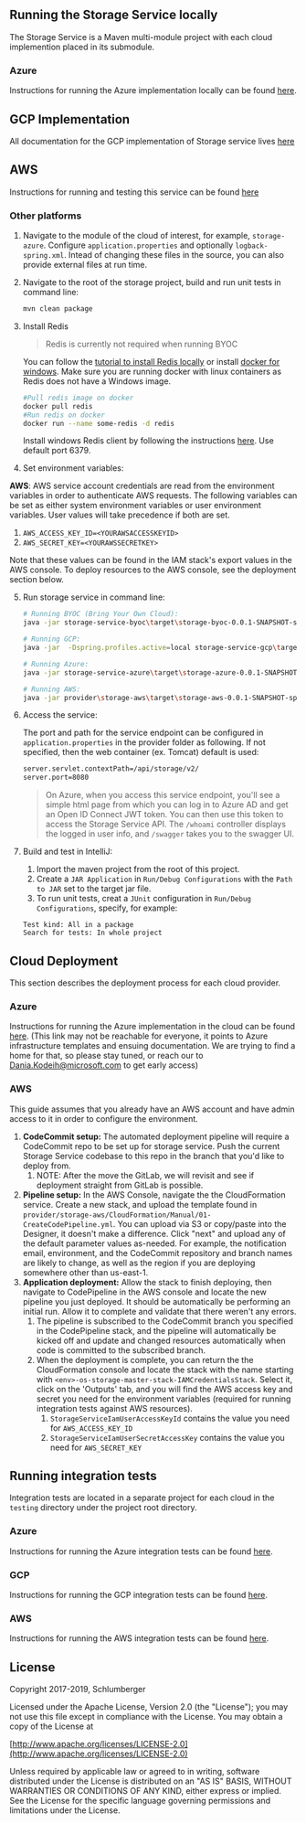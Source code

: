 ## Running the Storage Service locally
The Storage Service is a Maven multi-module project with each cloud implemention placed in its submodule.

### Azure

Instructions for running the Azure implementation locally can be found [here](./provider/storage-azure/README.md).

## GCP Implementation

All documentation for the GCP implementation of Storage service lives [here](./provider/storage-gcp/README.md)

## AWS

Instructions for running and testing this service can be found [here](./provider/storage-aws/README.md)



### Other platforms

1. Navigate to the module of the cloud of interest, for example, ```storage-azure```. Configure ```application.properties``` and optionally ```logback-spring.xml```. Intead of changing these files in the source, you can also provide external files at run time. 

2. Navigate to the root of the storage project, build and run unit tests in command line:
    ```bash
    mvn clean package
    ```

3. Install Redis

    > Redis is currently not required when running BYOC

    You can follow the [tutorial to install Redis locally](https://koukia.ca/installing-redis-on-windows-using-docker-containers-7737d2ebc25e) or install [docker for windows](https://docs.docker.com/docker-for-windows/install/). Make sure you are running docker with linux containers as Redis does not have a Windows image.

    ```bash
    #Pull redis image on docker
    docker pull redis
    #Run redis on docker
    docker run --name some-redis -d redis
    ```

    Install windows Redis client by following the instructions [here](https://github.com/MicrosoftArchive/redis/releases). Use default port 6379.

4. Set environment variables:
    
**AWS**: AWS service account credentials are read from the environment variables in order to 
authenticate AWS requests. The following variables can be set as either system environment 
variables or user environment variables. User values will take precedence if both are set.
1. `AWS_ACCESS_KEY_ID=<YOURAWSACCESSKEYID>`
2. `AWS_SECRET_KEY=<YOURAWSSECRETKEY>`

Note that these values can be found in the IAM stack's export values in the AWS console. To 
deploy resources to the AWS console, see the deployment section below.

5. Run storage service in command line:
    ```bash
    # Running BYOC (Bring Your Own Cloud): 
    java -jar storage-service-byoc\target\storage-byoc-0.0.1-SNAPSHOT-spring-boot.jar
    
    # Running GCP:
    java -jar  -Dspring.profiles.active=local storage-service-gcp\target\storage-gcp-0.0.1-SNAPSHOT-spring-boot.jar
    
    # Running Azure:
    java -jar storage-service-azure\target\storage-azure-0.0.1-SNAPSHOT-spring-boot.jar
    
    # Running AWS:
    java -jar provider\storage-aws\target\storage-aws-0.0.1-SNAPSHOT-spring-boot.jar
    ```

6. Access the service:

    The port and path for the service endpoint can be configured in ```application.properties``` in the provider folder as following. If not specified, then  the web container (ex. Tomcat) default is used: 
    ```bash
    server.servlet.contextPath=/api/storage/v2/
    server.port=8080
    ```

    > On Azure, when you access this service endpoint, you'll see a simple html page from which you can log in to Azure AD and get an Open ID Connect JWT token. You can then use this token to access the Storage Service API. The ```/whoami``` controller displays the logged in user info, and ```/swagger``` takes you to the swagger UI. 

7. Build and test in IntelliJ:
    1. Import the maven project from the root of this project. 
    2. Create a ```JAR Application``` in ```Run/Debug Configurations``` with the ```Path to JAR``` set to the target jar file. 
    3. To run unit tests, creat a ```JUnit``` configuration in ```Run/Debug Configurations```, specify, for example:

    ```text
    Test kind: All in a package
    Search for tests: In whole project
    ```
   
## Cloud Deployment
This section describes the deployment process for each cloud provider.

### Azure

Instructions for running the Azure implementation in the cloud can be found [here](https://dev.azure.com/slb-des-ext-collaboration/open-data-ecosystem/_git/infrastructure-templates?path=%2Fdocs%2Fosdu%2FSERVICE_DEPLOYMENTS.md&_a=preview).
(This link may not be reachable for everyone, it points to Azure infrastructure templates and ensuing documentation. We are trying to find a home for that, so please stay tuned, or reach our to Dania.Kodeih@microsoft.com to get early access)

### AWS
This guide assumes that you already have an AWS account and have admin access to it in order to 
configure the environment.
1. **CodeCommit setup:** The automated deployment pipeline will require a CodeCommit repo to be 
    set up for storage service. Push the current Storage Service codebase to this repo in the 
    branch that you'd like to deploy from.
    1. NOTE: After the move the GitLab, we will revisit and see if deployment straight from GitLab 
    is possible.
2. **Pipeline setup:** In the AWS Console, navigate the the CloudFormation service. Create a new 
    stack, and upload the template found in 
    `provider/storage-aws/CloudFormation/Manual/01-CreateCodePipeline.yml`. You can upload via S3 
    or copy/paste into the Designer, it doesn't make a difference. Click "next" and upload any 
    of the default parameter values as-needed. For example, the notification email, environment, 
    and the CodeCommit repository and branch names are likely to change, as well as the region if 
    you are deploying somewhere other than us-east-1.
3. **Application deployment:** Allow the stack to finish deploying, then navigate to CodePipeline 
    in the AWS console and locate the new pipeline you just deployed. It should be automatically 
    be performing an initial run. Allow it to complete and validate that there weren't any errors.
    1. The pipeline is subscribed to the CodeCommit branch you specified in the CodePipeline stack, 
    and the pipeline will automatically be kicked off and update and changed resources automatically 
    when code is committed to the subscribed branch.
    2. When the deployment is complete, you can return the the CloudFormation console and locate 
    the stack with the name starting with `<env>-os-storage-master-stack-IAMCredentialsStack`. 
    Select it, click on the 'Outputs' tab, and you will find the AWS access key and secret you 
    need for the environment variables (required for running integration tests against AWS 
    resources).
        1. `StorageServiceIamUserAccessKeyId` contains the value you need for `AWS_ACCESS_KEY_ID`
        2. `StorageServiceIamUserSecretAccessKey` contains the value you need for `AWS_SECRET_KEY`


## Running integration tests
Integration tests are located in a separate project for each cloud in the ```testing``` directory under the project root directory. 

### Azure

Instructions for running the Azure integration tests can be found [here](./provider/storage-azure/README.md).


### GCP

Instructions for running the GCP integration tests can be found [here](./provider/storage-gcp/README.md).

### AWS

Instructions for running the AWS integration tests can be found [here](./provider/storage-aws/README.md).

## License
Copyright 2017-2019, Schlumberger

Licensed under the Apache License, Version 2.0 (the "License");
you may not use this file except in compliance with the License.
You may obtain a copy of the License at 

[http://www.apache.org/licenses/LICENSE-2.0](http://www.apache.org/licenses/LICENSE-2.0)

Unless required by applicable law or agreed to in writing, software
distributed under the License is distributed on an "AS IS" BASIS,
WITHOUT WARRANTIES OR CONDITIONS OF ANY KIND, either express or implied.
See the License for the specific language governing permissions and
limitations under the License.